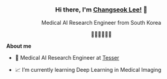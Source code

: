 ### <div align="center">Hi there, I'm [Changseok Lee!](https://smooth-syrup-d12.notion.site/266c541844b149a6aaac3cfad8c0bd3d) 👋</div>  
  

<div align="center">Medical AI Research Engineer from South Korea  

👨‍💻🇰🇷🙇‍♂️</div>  

**About me**

- 💼 Medical AI Research Engineer at [Tesser](https://www.tesser.co.kr)

- 📈 I’m currently learning Deep Learning in Medical Imaging 


